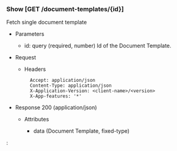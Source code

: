 ### Show [GET /document-templates/{id}]

Fetch single document template

+ Parameters
    + id: query (required, number) 
        Id of the Document Template.

+ Request
    + Headers

            Accept: application/json
            Content-Type: application/json
            X-Application-Version: <client-name>/<version>
            X-App-features: '*'

+ Response 200 (application/json)

    + Attributes
    
        + data (Document Template, fixed-type)

:[](../error_responses.md)

